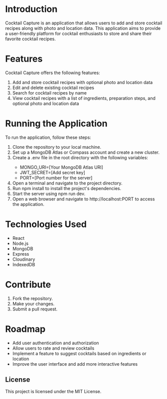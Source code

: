 <h1>Introduction</h1>

Cocktail Capture is an application that allows users to add and store cocktail recipes along with photo and location data. This application aims to provide a user-friendly platform for cocktail enthusiasts to store and share their favorite cocktail recipes.

<h1>Features</h1>

Cocktail Capture offers the following features:

<ol>
<li>Add and store cocktail recipes with optional photo and location data</li>
<li>Edit and delete existing cocktail recipes</li>
<li>Search for cocktail recipes by name</li>
<li>View cocktail recipes with a list of ingredients, preparation steps, and optional photo and location data</li>
</ol>

<h1>Running the Application</h1>

<p>To run the application, follow these steps:</p>

<ol>
<li>Clone the repository to your local machine.</li>
<li>Set up a MongoDB Atlas or Compass account and create a new cluster.</li>
<li>Create a .env file in the root directory with the following variables:</li>
    <ul>
      <li>MONGO_URI=[Your MongoDB Atlas URI]</li>
      <li>JWT_SECRET=[Add secret key]</li>
      <li>PORT=[Port number for the server]</li>
    </ul>
<li>Open a terminal and navigate to the project directory.</li>
<li>Run npm install to install the project's dependencies.</li>
<li>Start the server using npm run dev.</li>
<li>Open a web browser and navigate to http://localhost:PORT to access the application.</li>
</ol>

<h1>Technologies Used</h1>

<ul>
<li>React</li>
<li>Node.js</li>
<li>MongoDB</li>
<li>Express</li>
<li>Cloudinary</li>
<li>IndexedDB</li>
</ul>

<h1>Contribute</h1>

<ol>
<li>Fork the repository.</li>
<li>Make your changes.</li>
<li>Submit a pull request.</li>
</ol>

<h1>Roadmap</h1>

<ul>
<li>Add user authentication and authorization</li>
<li>Allow users to rate and review cocktails</li>
<li>Implement a feature to suggest cocktails based on ingredients or location</li>
<li>Improve the user interface and add more interactive features</li>
</ul>

<h2>License</h2>

<p>This project is licensed under the MIT License. </p>
